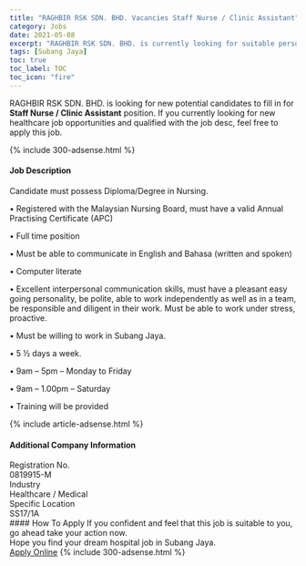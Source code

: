 ```yaml
---
title: "RAGHBIR RSK SDN. BHD. Vacancies Staff Nurse / Clinic Assistant" 
category: Jobs 
date: 2021-05-08 
excerpt: "RAGHBIR RSK SDN. BHD. is currently looking for suitable person to fill in the Staff Nurse / Clinic Assistant which positioned at Subang Jaya" 
tags: [Subang Jaya] 
toc: true 
toc_label: TOC 
toc_icon: "fire" 
--- 
```


<p>RAGHBIR RSK SDN. BHD. is looking for new potential candidates to fill in for <b>Staff Nurse / Clinic Assistant</b> position. If you currently looking for new healthcare job opportunities and qualified with the job desc, feel free to apply this job.
</p>{% include 300-adsense.html %} 
<div><div><h4>Job Description</h4></div><div><div><span><div><p><span>Candidate must possess Diploma/Degree in Nursing.</span></p><p><span>&#8226; Registered with the Malaysian Nursing Board, must have a valid Annual Practising Certificate (APC)</span></p><p><span>&#8226; Full time position</span></p><p><span>&#8226; Must be able to communicate in English and Bahasa (written and spoken)</span></p><p><span>&#8226; Computer literate</span></p><p><span>&#8226; Excellent interpersonal communication skills, must have a pleasant easy going personality, be polite, able to work independently as well as in a team, be responsible and diligent in their work. Must be able to work under stress, proactive.</span></p><p><span>&#8226; Must be willing to work in Subang Jaya.</span></p><p><span>&#8226; 5 &#189; days a week.</span></p><p><span>&#8226; 9am &#8211; 5pm &#8211; Monday to Friday</span></p><p><span>&#8226; 9am &#8211; 1.00pm &#8211; Saturday</span></p><p><span>&#8226; Training will be provided</span></p></div></span></div></div></div> 
{% include article-adsense.html %} 
<div><div><h4>Additional Company Information</h4></div><div><div><div><div><div><div><div><span>Registration No.</span></div><div><span>0819915-M</span></div></div></div></div><div><div><div><div><span>Industry</span></div><div><span>Healthcare / Medical</span></div></div></div></div><div><div><div><div><span>Specific Location</span></div><div><span>SS17/1A</span></div></div></div></div></div></div></div></div> 
#### How To Apply 
If you confident and feel that this job is suitable to you, go ahead take your action now. <br/> 
Hope you find your dream hospital job in Subang Jaya. <br/> 
<a href="https://www.jobstreet.com.my/en/job/staff-nurse-clinic-assistant-4543546?jobId=jobstreet-my-job-4543546" class="btn btn--warning" target="_blank" rel="nofollow noopenner">Apply Online</a> 
{% include 300-adsense.html %} 